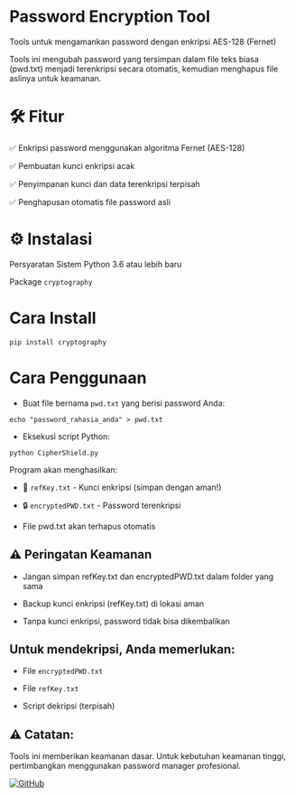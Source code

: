 # Password Encryption Tool
Tools untuk mengamankan password dengan enkripsi AES-128 (Fernet)

Tools ini mengubah password yang tersimpan dalam file teks biasa (pwd.txt) menjadi terenkripsi secara otomatis, kemudian menghapus file aslinya untuk keamanan.

# 🛠 Fitur
✅ Enkripsi password menggunakan algoritma Fernet (AES-128)

✅ Pembuatan kunci enkripsi acak

✅ Penyimpanan kunci dan data terenkripsi terpisah

✅ Penghapusan otomatis file password asli

# ⚙️ Instalasi
Persyaratan Sistem
Python 3.6 atau lebih baru

Package `cryptography`

# Cara Install
```console
pip install cryptography
```
# Cara Penggunaan

* Buat file bernama `pwd.txt` yang berisi password Anda:
```console
echo "password_rahasia_anda" > pwd.txt
```
* Eksekusi script Python:
```console
python CipherShield.py
```
Program akan menghasilkan:

* 🔑 `refKey.txt` - Kunci enkripsi (simpan dengan aman!)

* 🔒 `encryptedPWD.txt` - Password terenkripsi

* File pwd.txt akan terhapus otomatis

## ⚠️ Peringatan Keamanan
* Jangan simpan refKey.txt dan encryptedPWD.txt dalam folder yang sama

* Backup kunci enkripsi (refKey.txt) di lokasi aman

* Tanpa kunci enkripsi, password tidak bisa dikembalikan

## Untuk mendekripsi, Anda memerlukan:

* File `encryptedPWD.txt`

* File `refKey.txt`

* Script dekripsi (terpisah)

## ⚠️ Catatan:
Tools ini memberikan keamanan dasar. Untuk kebutuhan keamanan tinggi, pertimbangkan menggunakan password manager profesional.

[![GitHub](https://img.shields.io/badge/GitHub-View_Project-blue?logo=github)](https://github.com/hidayat-tanjung/enxcripty)

